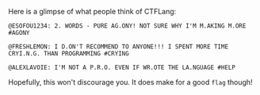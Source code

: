 Here is a glimpse of what people think of CTFLang:

```
@ESOFOU1234: 2. WORDS - PURE AG.ONY! NOT SURE WHY I'M M.AKING M.ORE #AGONY
```

```
@FRESHLEMON: I D.ON'T RECOMMEND TO ANYONE!!! I SPENT MORE TIME CRYI.N.G. THAN PROGRAMMING #CRYING
```

```
@ALEXLAVOIE: I'M NOT A P.R.O. EVEN IF WR.OTE THE LA.NGUAGE #HELP
```

Hopefully, this won't discourage you. It does make for a good `flag` though!
